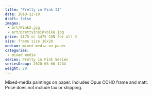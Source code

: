 ```yaml
---
title: "Pretty in Pink II"
date: 2019-12-10
draft: false
images:
 - art/Pink2.jpg
 - art/prettyinpinkbike.jpg
price: $175 or $475 CDN for all 3
size: frame size 16x20
medium: mixed media on paper
categories:
 - mixed media
series: Pretty in Pink Series
seriesGroup: 2020-66-66-1234
weight: 20
---
```


Mixed-media paintings on paper. Includes Opus COHO frame and matt.  Price does not include tax or shipping.
